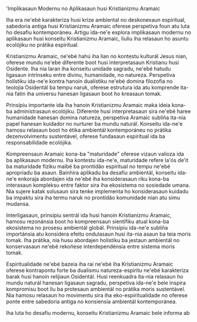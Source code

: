 'Implikasaun Modernu no Aplikasaun husi Kristianizmu Aramaic

Iha era ne'ebé karakteriza husi krize ambiental no deskonexaun espiritual, sabedoria antiga husi Kristianizmu Aramaic oferese perspetiva foun atu luta ho desafiu kontemporáneu. Artigu ida-ne'e explora implikasaun modernu no aplikasaun husi konseitu Kristianizmu Aramaic, liuliu iha relasaun ho asuntu ecolójiku no prátika espiritual.

Kristianizmu Aramaic, ne'ebé hahú iha lian no kontestu kulturál Jesus nian, oferese mundu ne'ebé diferente boot husi interpretasaun Kristianu husi Osidente. Iha nia laran iha konseitu unidade sagradu, ne'ebé hatudu ligasaun intrínseku entre divinu, humanidade, no natureza. Perspetiva holístiku ida-ne'e kontra hanoin dualístiku ne'ebé domina filozofia no teolojia Osidentál ba tempu naruk, oferese estrutura ida atu komprende ita-nia fatin iha universu hanesan ligasaun boot ho kreasaun tomak. 

Prinsípiu importante ida iha hanoin Kristianizmu Aramaic maka ideia kona-ba administrasaun ecolójiku. Diferente husi interpretasaun sira ne'ebé haree humanidade hanesan domina natureza, perspetiva Aramaic subliña ita-nia papel hanesan kuidador no nurturer ba mundu naturál. Konseitu ida-ne'e hamosu relasaun boot ho étika ambientál kontemporáneu no prátika dezenvolvimentu sustentável, oferese fundasaun espiritual ida ba responsabilidade ecolójika.

Kompreensaun Aramaic kona-ba "maturidade" oferese vizaun valioza ida ba aplikasaun modernu. Iha kontestu ida-ne'e, maturidade refere la'ós de'it ba maturidade fíziku maibé ba prontidão espiritual no tempu ne'ebé apropriadu ba asaun. Bainhira aplikadu ba desafiu ambientál, konseitu ida-ne'e enkoraja abordajen ida ne'ebé iha konsiderasaun riku kona-ba interasaun kompleksu entre faktor sira iha ekosistema no sosiedade umana. Nia sujere katak solusaun sira tenke implementa ho konsiderasaun kuidadu ba impaktu sira iha termu naruk no prontidão komunidade nian atu simu mudansa.

Interligasaun, prinsípiu sentrál ida husi hanoin Kristianizmu Aramaic, hamosu rezonánsia boot ho kompreensaun sientífiku atual kona-ba ekosistema no prosesu ambientál globál. Prinsípiu ida-ne'e subliña importánsia atu konsidera efeitu ondulasaun husi ita-nia asaun ba teia moris tomak. Iha prátika, nia husu abordajen holístiku ba jestaun ambientál no konservasaun ne'ebé rekoñese interdependénsia entre sistema moris tomak.

Espiritualidade ne'ebé bazeia iha rai ne'ebé iha Kristianizmu Aramaic oferese kontrapontu forte ba dualismu natureza-espíritu ne'ebé karakteriza barak husi hanoin relijiaun Osidentál. Husi reenkuadra ita-nia relasaun ho mundu naturál hanesan ligasaun sagradu, perspetiva ida-ne'e bele inspira kompromisu boot liu ba protesaun ambientál no prátika moris sustentável. Nia hamosu relasaun ho movimentu sira iha eko-espiritualidade no oferese ponte entre sabedoria antiga no konsiensia ambientál kontemporánea.

Iha luta ho desafiu modernu, konseitu Kristianizmu Aramaic bele informa ab